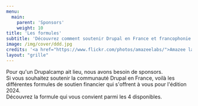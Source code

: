 ```yaml
---
menu:
  main:
    parent: 'Sponsors'
    weight: 10
title: 'Les formules'
subtitle: 'Découvrez comment soutenir Drupal en France et francophonie'
image: /img/cover/ddd.jpg
credits: '<a href="https://www.flickr.com/photos/amazeelabs/">Amazee labs</a> CC BY-NC-SA 2.0'
layout: "grille"
---
```


Pour qu'un Drupalcamp ait lieu, nous avons besoin de sponsors.\
Si vous souhaitez soutenir la communauté Drupal en France, voilà les différentes formules de soutien financier qui s'offrent à vous pour l'édition 2024.\
Découvrez la formule qui vous convient parmi les 4 disponibles.

